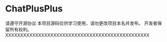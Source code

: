 # ChatPlusPlus
请遵守开源协议 本项目源码仅供学习使用，请勿更改项目本名并发布。 开发者保留所有权利。
XXXXXXXXXXXXXXXXXXXXXXXXXXXXXXXXXXXXXXXXXXXXXXXX

